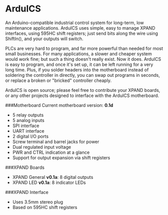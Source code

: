ArduICS
=======
An Arduino-compatible industrial control system for long-term, low maintenance applications. ArduICS uses simple, easy to manage XPAND interfaces, using 595HC shift registers; just send bits along the wire using ShiftIn(), and your outputs will switch.

PLCs are very hard to program, and far more powerful than needed for most small businesses. For many applications, a slower and cheaper system would work fine; but such a thing doesn't really exist. Now it does. ArduICS is easy to program, and once it's set up, it can be left running for a very long time. Plus, if you solder headers into the motherboard instead of soldering the controller in directly, you can swap out programs in seconds, or replace a broken or "bricked" controller cheaply.

ArduICS is open source; please feel free to contribute your XPAND boards, or any other projects designed to interface with the ArduICS motherboard.

###Motherboard
Current motherboard version: **0.1d**
* 5 relay outputs
* 5 analog inputs
* SPI interface
* UART interface
* 2 digital I/O ports
* Screw terminal and barrel jacks for power
* Dual regulated input voltage
* PWR and CTRL indication at a glance
* Support for output expansion via shift registers


###XPAND Boards
* XPAND General **v0.1a**: 8 digital outputs
* XPAND LED **v0.1a**: 8 indicator LEDs

###XPAND Interface
* Uses 3.5mm stereo plug
* Based on 595HC shift registers